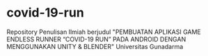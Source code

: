 # covid-19-run
 Repository Penulisan Ilmiah berjudul "PEMBUATAN APLIKASI GAME ENDLESS RUNNER “COVID-19 RUN” PADA ANDROID DENGAN MENGGUNAKAN UNITY & BLENDER" Universitas Gunadarma
